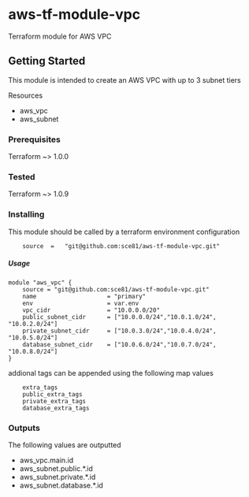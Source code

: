 # aws-tf-module-vpc
Terraform module for AWS VPC


## Getting Started

This module is intended to create an AWS VPC with up to 3 subnet tiers

Resources
- aws_vpc
- aws_subnet


### Prerequisites

Terraform ~> 1.0.0

### Tested

Terraform ~> 1.0.9
### Installing

This module should be called by a terraform environment configuration
```  
    source  =   "git@github.com:sce81/aws-tf-module-vpc.git"
```

##### Usage

    module "aws_vpc" {
        source = "git@github.com:sce81/aws-tf-module-vpc.git"
        name                    = "primary"
        env                     = var.env
        vpc_cidr                = "10.0.0.0/20"
        public_subnet_cidr      = ["10.0.0.0/24","10.0.1.0/24", "10.0.2.0/24"]
        private_subnet_cidr     = ["10.0.3.0/24","10.0.4.0/24", "10.0.5.0/24"]
        database_subnet_cidr    = ["10.0.6.0/24","10.0.7.0/24", "10.0.8.0/24"]
    }


addional tags can be appended using the following map values

        extra_tags
        public_extra_tags
        private_extra_tags
        database_extra_tags

### Outputs

The following values are outputted

- aws_vpc.main.id
- aws_subnet.public.*.id
- aws_subnet.private.*.id
- aws_subnet.database.*.id
